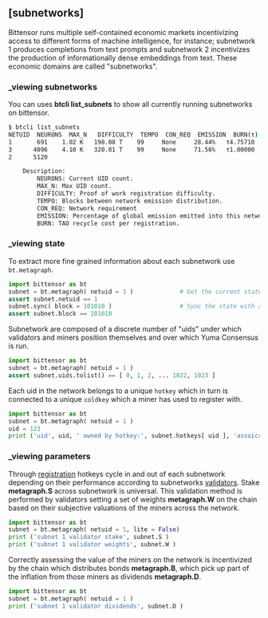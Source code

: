 
## [subnetworks]



Bittensor runs multiple self-contained economic markets incentivizing access to different forms of machine intelligence, for instance; subnetwork 1 produces completions from text prompts and subnetwork 2 incentivizes the production of informationally dense embeddings from text. These economic domains are called "subnetworks".


### _viewing subnetworks

You can uses **btcli list_subnets** to show all currently running subnetworks on bittensor.
```bash dark
$ btcli list_subnets
NETUID  NEURONS  MAX_N   DIFFICULTY  TEMPO  CON_REQ  EMISSION  BURN(τ)
1       691    1.02 K   198.08 T    99     None     28.44%   τ4.75710
3      4096    4.10 K   320.81 T    99     None     71.56%   τ1.00000
2      5120

    Description:
        NEURONS: Current UID count.
        MAX_N: Max UID count.
        DIFFICULTY: Proof of work registration difficulty.
        TEMPO: Blocks between network emission distribution.
        CON_REQ: Network requirement
        EMISSION: Percentage of global emission emitted into this network each block.
        BURN: TAO recycle cost per registration.
```

### _viewing state

To extract more fine grained information about each subnetwork use `bt.metagraph`.
```python numbered dark
import bittensor as bt
subnet = bt.metagraph( netuid = 1 )             # Get the current state.
assert subnet.netuid == 1
subnet.sync( block = 101010 )                   # Sync the state with a particular block.
assert subnet.block == 101010
```

Subnetwork are composed of a discrete number of "uids" under which validators and miners position themselves and over which Yuma Consensus is run.
```python numbered dark
import bittensor as bt
subnet = bt.metagraph( netuid = 1 )
assert subnet.uids.tolist() == [ 0, 1, 2, ... 1022, 1023 ]
```

Each uid in the network belongs to a unique `hotkey` which in turn is connected to a unique `coldkey` which a miner has used to register with.
```python numbered dark
import bittensor as bt
subnet = bt.metagraph( netuid = 1 )
uid = 123
print ('uid', uid, ' owned by hotkey:', subnet.hotkeys[ uid ], 'assoicated with coldkey': subnet.coldkey[ uid ] )
```

### _viewing parameters

Through [registration](subnetworks/registration) hotkeys cycle in and out of each subnetwork depending on their performance according to subnetworks [validators](validating/validating). Stake **metagraph.S** across subnetwork is universal. This validation method is performed by validators setting a set of weights **metagraph.W** on the chain based on their subjective valuations of the miners across the network.

```python numbered dark
import bittensor as bt
subnet = bt.metagraph( netuid = 1, lite = False)
print ('subnet 1 validator stake', subnet.S )
print ('subnet 1 validator weights', subnet.W )
```
Correctly assessing the value of the miners on the network is incentivized by the chain which distributes bonds **metagraph.B**, which pick up part of the inflation from those miners as dividends **metagraph.D**.
```python numbered dark
import bittensor as bt
subnet = bt.metagraph( netuid = 1 )
print ('subnet 1 validator dividends', subnet.D )
```
